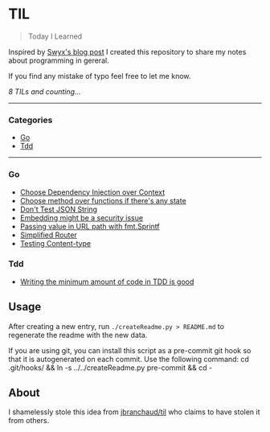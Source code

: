 # TIL

> Today I Learned

Inspired by [Swyx's blog post](https://www.swyx.io/learn-in-public/) I created this repository to share my notes about programming in gereral.

If you find any mistake of typo feel free to let me know.


_8 TILs and counting..._

---

### Categories

* [Go](#go)
* [Tdd](#tdd)

---

### Go

- [Choose Dependency Injection over Context](go//choose-di-over-context.md)
- [Choose method over functions if there's any state](go//method-over-func.md)
- [Don't Test JSON String](go//dont-test-json-string.md)
- [Embedding might be a security issue](go//embedding-might-be-security-issue.md)
- [Passing value in URL path with fmt.Sprintf](go//passing-value-in-url-path.md)
- [Simplified Router](go//simplified-router.md)
- [Testing Content-type](go//testing-content-type.md)

### Tdd

- [Writing the minimum amount of code in TDD is good](tdd//write-minimum-amnt-code-tdd.md)

## Usage

After creating a new entry, run `./createReadme.py > README.md` to regenerate
the readme with the new data.

If you are using git, you can install this script as a pre-commit git hook so
that it is autogenerated on each commit.  Use the following command:
    cd .git/hooks/ && ln -s ../../createReadme.py pre-commit && cd -


## About

I shamelessly stole this idea from
[jbranchaud/til](https://github.com/jbranchaud/til) who claims to have stolen
it from others.

